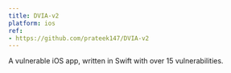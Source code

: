 ```yaml
---
title: DVIA-v2
platform: ios
ref:
- https://github.com/prateek147/DVIA-v2
---
```


A vulnerable iOS app, written in Swift with over 15 vulnerabilities.
